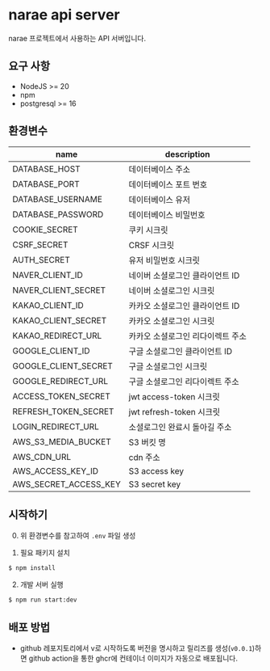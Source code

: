# narae api server
narae 프로젝트에서 사용하는 API 서버입니다.

## 요구 사항
- NodeJS >= 20
- npm
- postgresql >= 16

## 환경변수

name                    | description
------------------------|----------------
DATABASE_HOST           | 데이터베이스 주소
DATABASE_PORT           | 데이터베이스 포트 번호
DATABASE_USERNAME       | 데이터베이스 유저
DATABASE_PASSWORD       | 데이터베이스 비밀번호
COOKIE_SECRET           | 쿠키 시크릿
CSRF_SECRET             | CRSF 시크릿
AUTH_SECRET             | 유저 비밀번호 시크릿
NAVER_CLIENT_ID         | 네이버 소셜로그인 클라이언트 ID
NAVER_CLIENT_SECRET     | 네이버 소셜로그인 시크릿
KAKAO_CLIENT_ID         | 카카오 소셜로그인 클라이언트 ID
KAKAO_CLIENT_SECRET     | 카카오 소셜로그인 시크릿
KAKAO_REDIRECT_URL      | 카카오 소셜로그인 리다이렉트 주소
GOOGLE_CLIENT_ID        | 구글 소셜로그인 클라이언트 ID
GOOGLE_CLIENT_SECRET    | 구글 소셜로그인 시크릿
GOOGLE_REDIRECT_URL     | 구글 소셜로그인 리다이렉트 주소
ACCESS_TOKEN_SECRET     | jwt access-token 시크릿
REFRESH_TOKEN_SECRET    | jwt refresh-token 시크릿
LOGIN_REDIRECT_URL      | 소셜로그인 완료시 돌아길 주소
AWS_S3_MEDIA_BUCKET     | S3 버킷 명
AWS_CDN_URL             | cdn 주소
AWS_ACCESS_KEY_ID       | S3 access key
AWS_SECRET_ACCESS_KEY   | S3 secret key

## 시작하기
0. 위 환경변수를 참고하여 ```.env``` 파일 생성

1. 필요 패키지 설치
```sh
$ npm install
```

2. 개발 서버 실행
```sh
$ npm run start:dev
```

## 배포 방법
* github 레포지토리에서 v로 시작하도록 버전을 명시하고 릴리즈를 생성(```v0.0.1```)하면 github action을 통한 ghcr에 컨테이너 이미지가 자동으로 배포됩니다.
